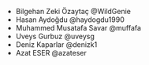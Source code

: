 - Bilgehan Zeki Özaytaç @WildGenie
- Hasan Aydoğdu @haydogdu1990
- Muhammed Musatafa Savar @muffafa
- Uveys Gurbuz @uveysg
- Deniz Kaparlar @denizk1
- Azat ESER @azateser
